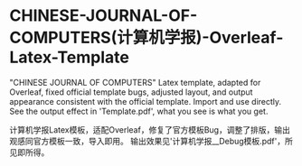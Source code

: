 # CHINESE-JOURNAL-OF-COMPUTERS(计算机学报)-Overleaf-Latex-Template
"CHINESE JOURNAL OF COMPUTERS" Latex template, adapted for Overleaf, fixed official template bugs, adjusted layout, and output appearance consistent with the official template. Import and use directly. See the output effect in 'Template.pdf', what you see is what you get.

计算机学报Latex模板，适配Overleaf，修复了官方模板Bug，调整了排版，输出观感同官方模板一致，导入即用。
输出效果见'计算机学报__Debug模板.pdf'，所见即所得。
